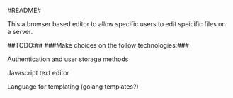 #README#

This a browser based editor to allow specific users to edit speicific files on a server.

##TODO:##
###Make choices on the follow technologies:###

Authentication and user storage methods

Javascript text editor

Language for templating (golang templates?)

